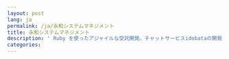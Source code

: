 ```yaml
---
layout: post
lang: ja
permalink: /ja/永和システムマネジメント
title: 永和システムマネジメント
description: ' Ruby を使ったアジャイルな受託開発。チャットサービスidobataの開発・運営。 '
categories: 
---
```

